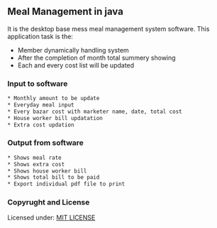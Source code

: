 ## Meal Management in java
It is the desktop base mess meal management system software. This application task is the:
* Member dynamically handling system
* After the completion of month total summery showing
* Each and every cost list will be updated

### Input to software
```sh
* Monthly amount to be update
* Everyday meal input 
* Every bazar cost with marketer name, date, total cost
* House worker bill updatation 
* Extra cost updation
```

### Output from software
```sh
* Shows meal rate 
* Shows extra cost
* Shows house worker bill 
* Shows total bill to be paid 
* Export individual pdf file to print 
```

### Copyrught and License
Licensed under: [MIT LICENSE](License)
